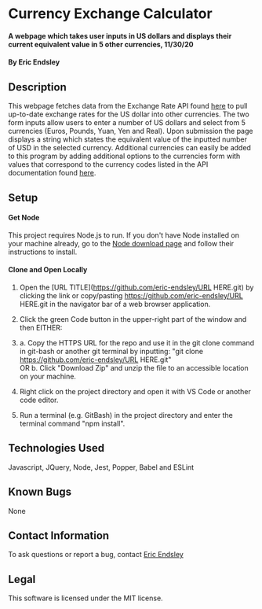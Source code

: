 # Currency Exchange Calculator

#### A webpage which takes user inputs in US dollars and displays their current equivalent value in 5 other currencies, 11/30/20

#### By Eric Endsley

## Description
This webpage fetches data from the Exchange Rate API found [here](https://app.exchangerate-api.com/) to pull up-to-date exchange rates for the US dollar into other currencies. The two form inputs allow users to enter a number of US dollars and select from 5 currencies (Euros, Pounds, Yuan, Yen and Real). Upon submission the page displays a string which states the equivalent value of the inputted number of USD in the selected currency. Additional currencies can easily be added to this program by adding additional options to the currencies form with values that correspond to the currency codes listed in the API documentation found [here](https://www.exchangerate-api.com/docs/supported-currencies).

## Setup
#### Get Node
This project requires Node.js to run. If you don't have Node installed on your machine already, go to the [Node download page](https://nodejs.org/en/download/) and follow their instructions to install.

#### Clone and Open Locally
 1. Open the [URL TITLE](https://github.com/eric-endsley/URL HERE.git) by clicking the link or copy/pasting https://github.com/eric-endsley/URL HERE.git in the navigator bar of a web browser application.

 2. Click the green Code button in the upper-right part of the window and then EITHER:

 3. a. Copy the HTTPS URL for the repo and use it in the git clone command in git-bash or another git terminal by inputting: "git clone https://github.com/eric-endsley/URL HERE.git"<br> 
 OR b. Click "Download Zip" and unzip the file to an accessible location on your machine.

 4. Right click on the project directory and open it with VS Code or another code editor. 

 5. Run a terminal (e.g. GitBash) in the project directory and enter the terminal command "npm install".

## Technologies Used
Javascript, JQuery, Node, Jest, Popper, Babel and ESLint

## Known Bugs
None

## Contact Information
To ask questions or report a bug, contact [Eric Endsley](mailto:eric.endsley4@gmail.com)

## Legal
This software is licensed under the MIT license.